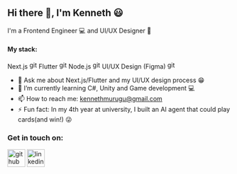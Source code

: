 ## Hi there 👋, I'm Kenneth 😃
 I'm a Frontend Engineer 💻 and UI/UX Designer 🎨

#### My stack:
Next.js <img src='https://cdn.jsdelivr.net/npm/simple-icons@v14/icons/nextdotjs.svg' alt='github' height='17'> Flutter <img src='https://cdn.jsdelivr.net/npm/simple-icons@3.0.1/icons/flutter.svg' alt='github' height='17'> Node.js <img src='https://cdn.jsdelivr.net/npm/simple-icons@v14/icons/nodedotjs.svg' alt='github' height='17'> UI/UX Design (Figma) <img src='https://cdn.jsdelivr.net/npm/simple-icons@v14/icons/figma.svg' alt='github' height='17'>

- 💬 Ask me about Next.js/Flutter and my UI/UX design process 😁 
- 🌱 I’m currently learning C#, Unity and Game development 💻 
- 📫 How to reach me: kennethmurugu@gmail.com  
- ⚡ Fun fact: In my 4th year at university, I built an AI agent that could play cards(and win!) 😜 


### Get in touch on:

[<img src='https://cdn.jsdelivr.net/npm/simple-icons@v4/icons/github.svg' alt='github' height='40'>](https://github.com/KennethMurugu)
[<img src='https://cdn.jsdelivr.net/npm/simple-icons@v3/icons/linkedin.svg' alt='linkedin' height='40'>]([https://github.com/KennethMurugu](https://www.linkedin.com/in/kkmurugu/))
